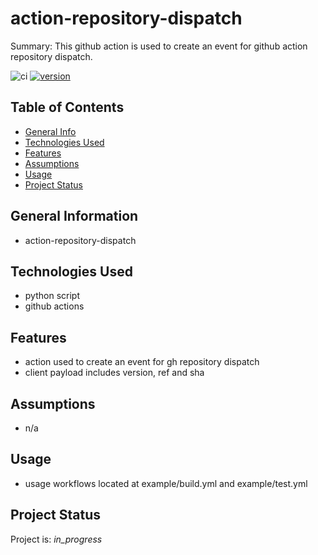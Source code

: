# action-repository-dispatch

Summary: This github action is used to create an event for github action repository dispatch.

![ci](https://github.com/conventional-changelog/standard-version/workflows/ci/badge.svg)
[![version](https://img.shields.io/badge/version-1.x-yellow.svg)](https://semver.org)

## Table of Contents
* [General Info](#general-information)
* [Technologies Used](#technologies-used)
* [Features](#Features)
* [Assumptions](#Assumptions)
* [Usage](#usage)
* [Project Status](#project-status)

## General Information
- action-repository-dispatch

## Technologies Used
- python script
- github actions

## Features

* action used to create an event for gh repository dispatch
* client payload includes version, ref and sha

## Assumptions

* n/a

## Usage

* usage workflows located at example/build.yml and example/test.yml

## Project Status
Project is: _in_progress_ 